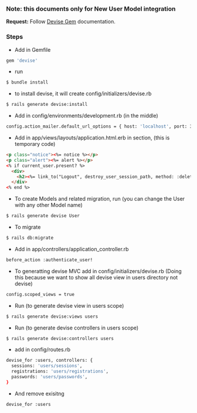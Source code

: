 ###  Note: this documents only for New User Model integration

**Request:** Follow [Devise Gem](https://github.com/heartcombo/devise) documentation.

### Steps
* Add in Gemfile

```bash
gem 'devise'
```

* run

```bash
$ bundle install
```

* to install devise, it will create config/initializers/devise.rb


```bash
$ rails generate devise:install
```

* Add in config/environments/development.rb (in the middle)

```bash
config.action_mailer.default_url_options = { host: 'localhost', port: 3000 }
```

* Add in app/views/layouts/application.html.erb in <body> section, (this is temporary code)

```html
<p class="notice"><%= notice %></p>
<p class="alert"><%= alert %></p>
<% if current_user.present? %>
  <div>
    <h2><%= link_to("Logout", destroy_user_session_path, method: :delete) %></h2>
  </div>
<% end %>
```

* To create Models and related migration, run (you can change the User with any other Model name)

```bash
$ rails generate devise User
```

* To migrate

```bash
$ rails db:migrate
```

* Add in app/controllers/application_controller.rb

```bash
before_action :authenticate_user!
```

* To generatting devise MVC
  add in config/initializers/devise.rb (Doing this because we want to show all devise view in users directory not devise)

 ```bash
config.scoped_views = true
```

* Run (to generate devise view in users scope)

```bash
$ rails generate devise:views users
```

* Run (to generate devise controllers in users scope)

```bash
$ rails generate devise:controllers users
```

* add in config/routes.rb

```bash
devise_for :users, controllers: {
  sessions: 'users/sessions',
  registrations: 'users/registrations',
  passwords: 'users/passwords',
}
```

* And remove exisitng
```bash
devise_for :users
```

